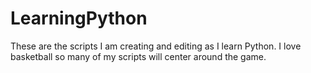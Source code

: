 # LearningPython
These are the scripts I am creating and editing as I learn Python. I love basketball so many of my scripts will center around the game. 
